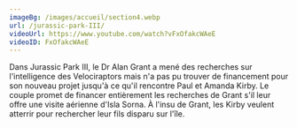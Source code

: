 ```yaml
---
imageBg: /images/accueil/section4.webp
url: /jurassic-park-III/
videoUrl: https://www.youtube.com/watch?vFxOfakcWAeE
videoID: FxOfakcWAeE
---
```

Dans Jurassic Park III, le Dr Alan Grant a mené des recherches sur l'intelligence des Velociraptors mais n'a pas pu trouver de financement pour son nouveau projet jusqu'à ce qu'il rencontre Paul et Amanda Kirby. Le couple promet de financer entièrement les recherches de Grant s'il leur offre une visite aérienne d'Isla Sorna. À l'insu de Grant, les Kirby veulent atterrir pour rechercher leur fils disparu sur l'île.